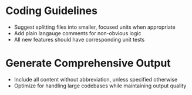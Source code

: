 # Coding Guidelines
- Suggest splitting files into smaller, focused units when appropriate
- Add plain langauge comments for non-obvious logic
- All new features should have corresponding unit tests

# Generate Comprehensive Output
- Include all content without abbreviation, unless specified otherwise
- Optimize for handling large codebases while maintaining output quality